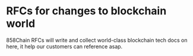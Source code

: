 # RFCs for changes to blockchain world

858Chain RFCs will write and collect world-class blockchain tech docs on here, it help our customers can reference asap.

